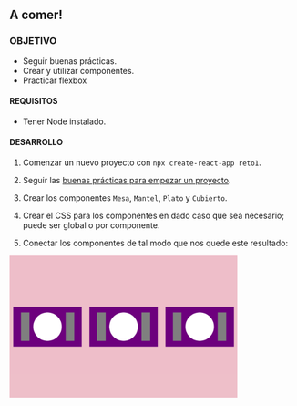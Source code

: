 ## A comer!

### OBJETIVO 
- Seguir buenas prácticas.
- Crear y utilizar componentes.
- Practicar flexbox

#### REQUISITOS 
- Tener Node instalado.

#### DESARROLLO

1. Comenzar un nuevo proyecto con `npx create-react-app reto1`.

2. Seguir las [buenas prácticas para empezar un proyecto](../BuenasPracticas/Readme.md).

3. Crear los componentes `Mesa`, `Mantel`, `Plato` y `Cubierto`.

4. Crear el CSS para los componentes en dado caso que sea necesario; puede ser global o por componente.

5. Conectar los componentes de tal modo que nos quede este resultado:
<img src="./public/resultado.png" width="400">
